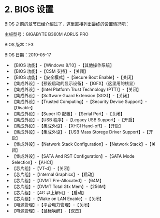# 2. BIOS 设置

BIOS [之前的章节](../3-准备工作/3-1.html)已经介绍过了，这里直接列出最终的设置情况吧：

主板型号：GIGABYTE B360M AORUS PRO

BIOS 版本：F3

BIOS 日期：2019-05-17

- 【BIOS 功能】-【Windows 8/10】-【其他操作系统】
- 【BIOS 功能】-【CSM 支持】-【关闭】
- 【BIOS 功能】-【安全模式】-【Secure Boot Enable】-【关闭】
- 【集成外设】-【预设启动的显示设备】-【IGFX】（这里用的核显）
- 【集成外设】-【Intel Platform Trust Technology (PTT)】-【关闭】
- 【集成外设】-【Software Guard Extension (SGX)】-【关闭】
- 【集成外设】-【Trusted Computing】-【Security Device Support】-【Disable】
- 【集成外设】-【Super IO 配置】-【Serial Port】-【关闭】
- 【集成外设】-【USB 程序】-【Legacy USB Support】-【开启】
- 【集成外设】-【集成外设】-【XHCI Hand-off】-【开启】
- 【集成外设】-【集成外设】-【USB Mass Storege Driver Support】-【开启】
- 【集成外设】-【Network Stack Configuration】-【Network Stack】-【关闭】
- 【集成外设】-【SATA And RST Configuration】-【SATA Mode Selection】-【AHCI】
- 【芯片组】-【VT-d】-【关闭】
- 【芯片组】-【Internal Graphics】-【启动】
- 【芯片组】-【DVMT Pre-Allocated】-【64M】
- 【芯片组】-【DVMT Total Gfx Mem】-【256M】
- 【芯片组】-【4G 以上解码】-【启动】
- 【芯片组】-【Wake on LAN Enable】-【关闭】
- 【电源管理】-【平台电力管理】-【关闭】
- 【电源管理】-【鼠标唤醒】-【双击】

